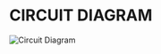 # CIRCUIT DIAGRAM
![Circuit Diagram](https://user-images.githubusercontent.com/99134492/157263409-2f131110-48dc-4bfb-b77b-1d48db018d70.JPG)
